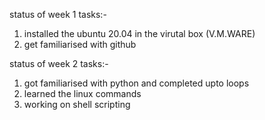 status of week 1 tasks:-
1. installed the ubuntu 20.04 in the virutal box (V.M.WARE)
2. get familiarised with github

status of week 2 tasks:-
1. got familiarised with python and completed upto loops
2. learned the linux commands
3. working on shell scripting





